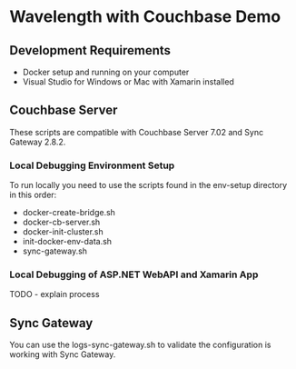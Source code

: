 # Wavelength with Couchbase Demo  

## Development Requirements

- Docker setup and running on your computer
- Visual Studio for Windows or Mac with Xamarin installed

## Couchbase Server

These scripts are compatible with Couchbase Server 7.02 and Sync Gateway 2.8.2.  

### Local Debugging Environment Setup

To run locally you need to use the scripts found in the env-setup directory in this order:

- docker-create-bridge.sh
- docker-cb-server.sh
- docker-init-cluster.sh
- init-docker-env-data.sh
- sync-gateway.sh
 
### Local Debugging of ASP.NET WebAPI and Xamarin App 

TODO - explain process

## Sync Gateway

You can use the logs-sync-gateway.sh to validate the configuration is working with Sync Gateway.
